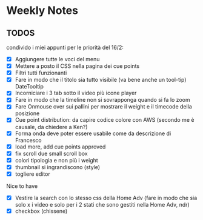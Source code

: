 # Weekly Notes

## TODOS

condivido i miei appunti per le priorità del 16/2:

- [x] Aggiungere tutte le voci del menu
- [x] Mettere a posto il CSS nella pagina dei cue points
- [x] Filtri tutti funzionanti
- [x] Fare in modo che il titolo sia tutto visibile (va bene anche un tool-tip) DateTooltip
- [x] Incorniciare i 3 tab sotto il video più icone player
- [x] Fare in modo che la timeline non si sovrapponga quando si fa lo zoom
- [x] Fare Onmouse over sui pallini per mostrare il weight e il timecode della posizione
- [x] Cue point distribution: da capire codice colore con AWS (secondo me è causale, da chiedere a Ken?)
- [x] Forma onda deve poter essere usabile come da descrizione di Francesco
- [x] load more, add cue points approved
- [x] fix scroll due small scroll box
- [x] colori tipologia e non più i weight
- [x] thumbnail si ingrandiscono (style)
- [x] togliere editor

Nice to have

- [x] Vestire la search con lo stesso css della Home Adv (fare in modo che sia solo x i video e solo per i 2 stati che sono gestiti nella Home Adv, ndr)
- [x] checkbox  (chissene)
